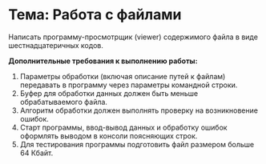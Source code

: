 # Тема: Работа с файлами

Написать программу-просмотрщик (viewer) содержимого файла в виде
шестнадцатеричных кодов.

**Дополнительные требования к выполнению работы:**
1. Параметры обработки (включая описание путей к файлам) передавать в программу
   через параметры командной строки.
2. Буфер для обработки данных должен быть меньше обрабатываемого файла.
3. Алгоритм обработки должен выполнять проверку на возникновение ошибок.
4. Старт программы, ввод-вывод данных и обработку ошибок оформлять выводом в
   консоли поясняющих строк.
5. Для тестирования программы подготовить файл размером больше 64 Кбайт.
